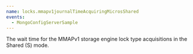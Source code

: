 ```yaml
---
name: locks.mmapv1journalTimeAcquiringMicrosShared
events:
  - MongoConfigServerSample
---
```


The wait time for the MMAPv1 storage engine lock type acquisitions in the Shared (S) mode.